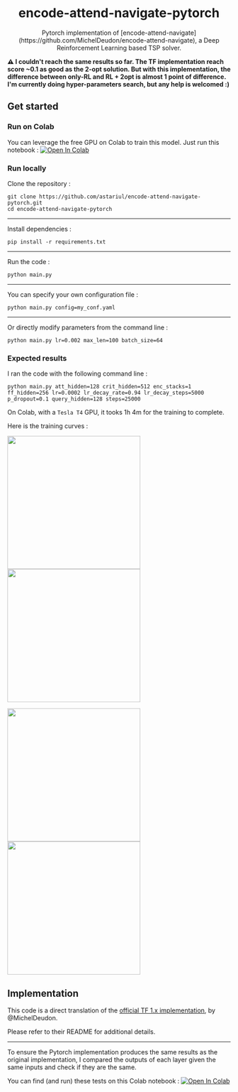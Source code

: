 <h1 align="center">encode-attend-navigate-pytorch</h1>
<p align="center">
Pytorch implementation of [encode-attend-navigate](https://github.com/MichelDeudon/encode-attend-navigate), a Deep Reinforcement Learning based TSP solver.
</p>

**⚠️ I couldn't reach the same results so far. The TF implementation reach score ~0.1 as good as the 2-opt solution. But with this implementation, the difference between only-RL and RL + 2opt is almost 1 point of difference. I'm currently doing hyper-parameters search, but any help is welcomed :)**

## Get started

### Run on Colab

You can leverage the free GPU on Colab to train this model. Just run this notebook :
[![Open In Colab](https://colab.research.google.com/assets/colab-badge.svg)](https://colab.research.google.com/github/googlecolab/colabtools/blob/master/notebooks/colab-github-demo.ipynb)

### Run locally

Clone the repository :

```console
git clone https://github.com/astariul/encode-attend-navigate-pytorch.git
cd encode-attend-navigate-pytorch
```

---

Install dependencies :

```console
pip install -r requirements.txt
```

---

Run the code :

```console
python main.py
```

---

You can specify your own configuration file :

```console
python main.py config=my_conf.yaml
```

---

Or directly modify parameters from the command line :

```console
python main.py lr=0.002 max_len=100 batch_size=64
```

### Expected results

I ran the code with the following command line :

```console
python main.py att_hidden=128 crit_hidden=512 enc_stacks=1 ff_hidden=256 lr=0.0002 lr_decay_rate=0.94 lr_decay_steps=5000 p_dropout=0.1 query_hidden=128 steps=25000
```

On Colab, with a `Tesla T4` GPU, it tooks 1h 4m for the training to complete.

Here is the training curves :

<img src="https://user-images.githubusercontent.com/43774355/111016726-d4c5f700-83f2-11eb-9c28-d91acda7eacc.png" width="300"> <img src="https://user-images.githubusercontent.com/43774355/111016728-d5f72400-83f2-11eb-880b-9258bacf33d2.png" width="300">

<img src="https://user-images.githubusercontent.com/43774355/111016730-d68fba80-83f2-11eb-811c-ec861d168a18.png" width="300"> <img src="https://user-images.githubusercontent.com/43774355/111016731-d7c0e780-83f2-11eb-89e5-27077e03edc4.png" width="300">

## Implementation

This code is a direct translation of the [official TF 1.x implementation](https://github.com/MichelDeudon/encode-attend-navigate), by @MichelDeudon.

Please refer to their README for additional details.

---

To ensure the Pytorch implementation produces the same results as the original implementation, I compared the outputs of each layer given the same inputs and check if they are the same.

You can find (and run) these tests on this Colab notebook : [![Open In Colab](https://colab.research.google.com/assets/colab-badge.svg)](https://colab.research.google.com/drive/1HChapUUC_3cZoZsG1A3WJLwclQRsyuR2?usp=sharing)